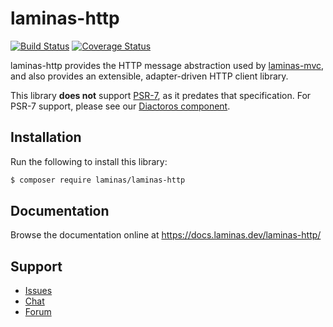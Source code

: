 # laminas-http

[![Build Status](https://travis-ci.org/laminas/laminas-http.svg?branch=master)](https://travis-ci.org/laminas/laminas-http)
[![Coverage Status](https://coveralls.io/repos/github/laminas/laminas-http/badge.svg?branch=master)](https://coveralls.io/github/laminas/laminas-http?branch=master)

laminas-http provides the HTTP message abstraction used by
[laminas-mvc](https://docs.laminas.dev/laminas-mvc/), and also provides an
extensible, adapter-driven HTTP client library.

This library **does not** support [PSR-7](http://www.php-fig.org/psr/psr-7), as
it predates that specification. For PSR-7 support, please see our
[Diactoros component](https://docs.laminas.dev/laminas-diactoros/).

## Installation

Run the following to install this library:

```bash
$ composer require laminas/laminas-http
```

## Documentation

Browse the documentation online at https://docs.laminas.dev/laminas-http/

## Support

* [Issues](https://github.com/laminas/laminas-http/issues/)
* [Chat](https://laminas.dev/chat/)
* [Forum](https://discourse.laminas.dev/)
